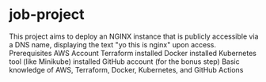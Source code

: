 # job-project
This project aims to deploy an NGINX instance that is publicly accessible via a DNS name, displaying the text "yo this is nginx" upon access.
Prerequisites
AWS Account
Terraform installed
Docker installed
Kubernetes tool (like Minikube) installed
GitHub account (for the bonus step)
Basic knowledge of AWS, Terraform, Docker, Kubernetes, and GitHub Actions
